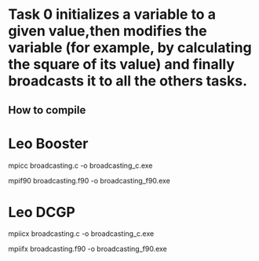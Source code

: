 # Task 0 initializes a variable to a given value,then modifies the variable (for example, by calculating the square of its value) and finally broadcasts it to all the others tasks.

## How to compile

# Leo Booster

mpicc broadcasting.c -o broadcasting_c.exe

mpif90 broadcasting.f90 -o broadcasting_f90.exe

# Leo DCGP
mpiicx broadcasting.c -o broadcasting_c.exe

mpiifx broadcasting.f90 -o broadcasting_f90.exe
